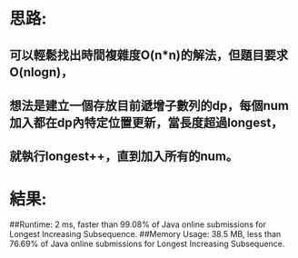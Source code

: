 # 思路: 
## 可以輕鬆找出時間複雜度O(n*n)的解法，但題目要求O(nlogn)，
## 想法是建立一個存放目前遞增子數列的dp，每個num加入都在dp內特定位置更新，當長度超過longest，
## 就執行longest++，直到加入所有的num。
# 結果:
##Runtime: 2 ms, faster than 99.08% of Java online submissions for Longest Increasing Subsequence.
##Memory Usage: 38.5 MB, less than 76.69% of Java online submissions for Longest Increasing Subsequence.